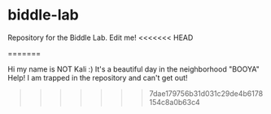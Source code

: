 # biddle-lab
Repository for the Biddle Lab. Edit me!
<<<<<<< HEAD

=======

Hi my name is NOT Kali
:)
It's a beautiful day in the neighborhood
"BOOYA"
Help!  I am trapped in the repository and can't get out!

>>>>>>> 7dae179756b31d031c29de4b6178154c8a0b63c4
